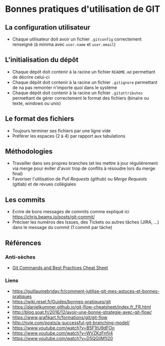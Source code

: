 # Bonnes pratiques d'utilisation de GIT

## La configuration utilisateur

* Chaque utilisateur doit avoir un fichier `.gitconfig` correctement renseigné (à minima avec `user.name` et `user.email`)

## L'initialisation du dépôt

* Chaque dépôt doit contenir à la racine un fichier `README.md` permettant de décrire celui-ci
* Chaque dépôt doit contenir à la racine un fichier `.gitignore` permettant de na pas remonter n'importe quoi dans le système
* Chaque dépôt doit contenir à la racine un fichier `.gitattributes` permettant de gérer correctement le format des fichiers (binaire ou texte, windows ou unix)

## Le format des fichiers

* Toujours terminer ses fichiers par une ligne vide
* Préférer les espaces (2 à 4) par rapport aux tabulations

## Méthodologies

* Travailler dans ses propres branches (et les mettre à jour régulièrement via merge pour éviter d'avoir trop de conflits à résoudre lors du merge final)
* Favoriser l'utilisation de _Pull Requests_ (github) ou _Merge Requests_ (gitlab) et de revues collégiales

## Les commits

* Ecrire de bons messages de commits comme expliqué ici <https://chris.beams.io/posts/git-commit/>
* Préciser les numéros des Issues, des Tickets ou autres tâches (JIRA, ...) dans le message du commit (1 commit par tâche)

## Références

### Anti-sèches

* [Git Commands and Best Practices Cheat Sheet](https://zeroturnaround.com/rebellabs/git-commands-and-best-practices-cheat-sheet/)

### Liens

* <https://guillaumebriday.fr/comment-jutilise-git-mes-astuces-et-bonnes-pratiques>
* <https://wiki.resel.fr/Guides/bonnes-pratiques/git>
* <https://danielkummer.github.io/git-flow-cheatsheet/index.fr_FR.html>
* <http://blog.soat.fr/2016/12/avoir-une-bonne-strategie-avec-git-flow/>
* <https://www.grafikart.fr/formations/git/git-flow>
* <http://nvie.com/posts/a-successful-git-branching-model/>
* <https://www.youtube.com/watch?v=B5F1tU9dFOo>
* <https://www.youtube.com/watch?v=WVZKzFnfii4>
* <https://www.youtube.com/watch?v=D5QGiIM1j20>
